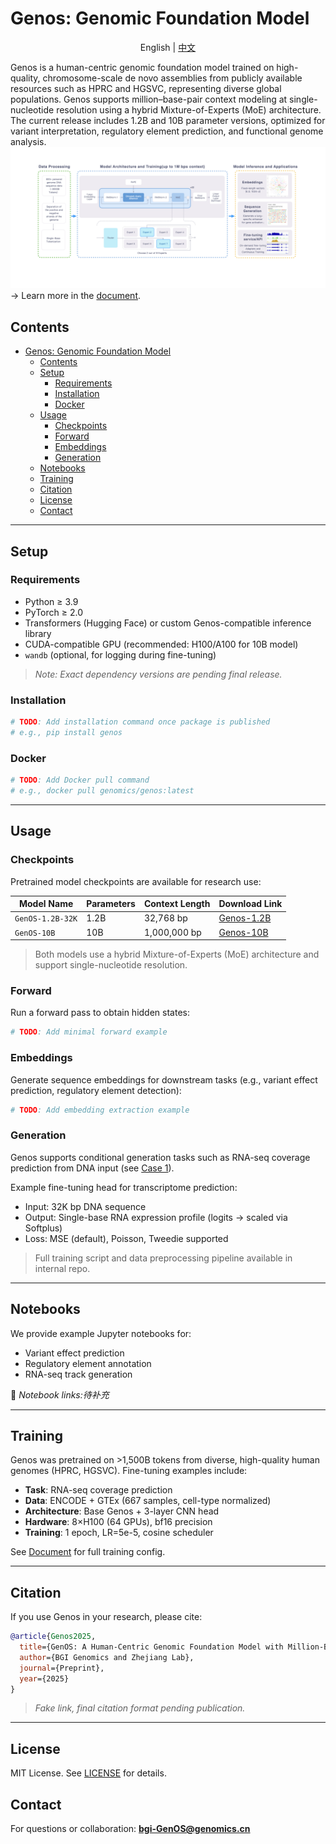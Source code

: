 # Genos: Genomic Foundation Model

<p align="center">
  English | <a href="README_zh.md">中文</a>
</p>


Genos is a human-centric genomic foundation model trained on high-quality, chromosome-scale de novo assemblies from publicly available resources such as HPRC and HGSVC, representing diverse global populations. Genos supports million–base-pair context modeling at single-nucleotide resolution using a hybrid Mixture-of-Experts (MoE) architecture. The current release includes 1.2B and 10B parameter versions, optimized for variant interpretation, regulatory element prediction, and functional genome analysis.  
![model](images/Genos_model.png)
→ Learn more in the <a href="Documents/README.md">document</a>.
## Contents


- [Genos: Genomic Foundation Model](#genosgenomicfoundationmodel)
  - [Contents](#contents)
  - [Setup](#setup)
    - [Requirements](#requirements)
    - [Installation](#installation)
    - [Docker](#docker)
  - [Usage](#usage)
    - [Checkpoints](#checkpoints)
    - [Forward](#forward)
    - [Embeddings](#embeddings)
    - [Generation](#generation)
  - [Notebooks](#notebooks)
  - [Training](#training)
  - [Citation](#citation)
  - [License](#license)
  - [Contact](#contact)
  
---

## Setup

### Requirements
- Python ≥ 3.9
- PyTorch ≥ 2.0
- Transformers (Hugging Face) or custom Genos-compatible inference library
- CUDA-compatible GPU (recommended: H100/A100 for 10B model)
- `wandb` (optional, for logging during fine-tuning)

> *Note: Exact dependency versions are pending final release.*

### Installation
```bash
# TODO: Add installation command once package is published
# e.g., pip install genos
```

### Docker
```bash
# TODO: Add Docker pull command
# e.g., docker pull genomics/genos:latest
```

---

## Usage

### Checkpoints
Pretrained model checkpoints are available for research use:

| Model Name        | Parameters | Context Length | Download Link |
|-------------------|------------|----------------|---------------|
| `GenOS-1.2B-32K`  | 1.2B       | 32,768 bp      | [Genos-1.2B](https://huggingface.co/BGI-HangzhouAI/Genos-1.2B) |
| `GenOS-10B`       | 10B        | 1,000,000 bp   | [Genos-10B](https://huggingface.co/BGI-HangzhouAI/Genos-10B)   |


> Both models use a hybrid Mixture-of-Experts (MoE) architecture and support single-nucleotide resolution.

### Forward
Run a forward pass to obtain hidden states:
```python
# TODO: Add minimal forward example
```

### Embeddings
Generate sequence embeddings for downstream tasks (e.g., variant effect prediction, regulatory element detection):
```python
# TODO: Add embedding extraction example
```

### Generation
Genos supports conditional generation tasks such as RNA-seq coverage prediction from DNA input (see [Case 1](Documents/README.md#case-1-rna-seq-data-generation)).

Example fine-tuning head for transcriptome prediction:
- Input: 32K bp DNA sequence
- Output: Single-base RNA expression profile (logits → scaled via Softplus)
- Loss: MSE (default), Poisson, Tweedie supported

> Full training script and data preprocessing pipeline available in internal repo.

---

## Notebooks
We provide example Jupyter notebooks for:
- Variant effect prediction
- Regulatory element annotation
- RNA-seq track generation

🔗 *Notebook links:待补充*

---

## Training
Genos was pretrained on >1,500B tokens from diverse, high-quality human genomes (HPRC, HGSVC). Fine-tuning examples include:

- **Task**: RNA-seq coverage prediction
- **Data**: ENCODE + GTEx (667 samples, cell-type normalized)
- **Architecture**: Base Genos + 3-layer CNN head
- **Hardware**: 8×H100 (64 GPUs), bf16 precision
- **Training**: 1 epoch, LR=5e-5, cosine scheduler

See [Document](Documents/README.md#case-1-rna-seq-data-generation) for full training config.

---

## Citation
If you use Genos in your research, please cite:

```bibtex
@article{Genos2025,
  title={GenOS: A Human-Centric Genomic Foundation Model with Million-Base Context Modeling},
  author={BGI Genomics and Zhejiang Lab},
  journal={Preprint},
  year={2025}
}
```

> *Fake link, final citation format pending publication.*

---

## License
MIT License. See [LICENSE](LICENSE) for details.

## Contact
For questions or collaboration: **bgi-GenOS@genomics.cn**

